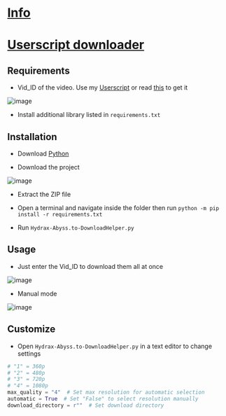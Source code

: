 # [Info](https://github.com/PatrickL546/How-to-download-hydrax-abyss.to)

# [Userscript downloader](https://github.com/PatrickL546/Hydrax-Abyss.to-DownloadHelper-Userscript)

## Requirements

- Vid_ID of the video. Use my [Userscript](https://github.com/PatrickL546/Hydrax-Abyss.to-DownloadHelper-Userscript) or read [this](https://github.com/PatrickL546/How-to-download-hydrax-abyss.to) to get it

![image](https://github.com/PatrickL546/Hydrax-Abyss.to-DownloadHelper-Python/assets/75874561/5137b2f5-4c4a-45a9-bdc5-022de902a604)

- Install additional library listed in `requirements.txt`

## Installation

- Download [Python](https://www.python.org/)

- Download the project

![image](https://github.com/PatrickL546/Hydrax-Abyss.to-DownloadHelper-Python/assets/75874561/d38a651a-0f15-4d1d-9434-902456d8a464)

- Extract the ZIP file

- Open a terminal and navigate inside the folder then run `python -m pip install -r requirements.txt`

- Run `Hydrax-Abyss.to-DownloadHelper.py`

## Usage

- Just enter the Vid_ID to download them all at once

![image](https://github.com/PatrickL546/Hydrax-Abyss.to-DownloadHelper-Python/assets/75874561/9da4832f-b07c-4c6c-82e4-cc8f91e103d9)

- Manual mode

![image](https://github.com/PatrickL546/Hydrax-Abyss.to-DownloadHelper-Python/assets/75874561/c6bcf40d-dbfd-4a18-8e2b-b71fc2b98f28)

## Customize

- Open `Hydrax-Abyss.to-DownloadHelper.py` in a text editor to change settings

```Python
# "1" = 360p
# "2" = 480p
# "3" = 720p
# "4" = 1080p
max_quality = "4"  # Set max resolution for automatic selection
automatic = True  # Set "False" to select resolution manually
download_directory = r""  # Set download directory
```
